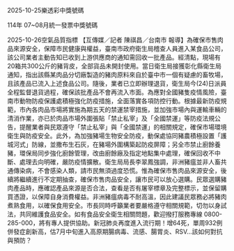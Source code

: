 
2025-10-25樂透彩中獎號碼

                                
114年 07~08月統一發票中獎號碼
                             
2025-10-26空氣品質指標
                              【互傳媒／記者 陳祺昌／台南市 報導】為確保市售肉品來源安全，保障市民健康與權益，臺南市政府衛生局稽查人員進入某食品公司，該公司業者主動告知已收到上游供應商的通知需回收一批產品。經清點，現場有20箱共300公斤的豬背皮，全部貨品未開封使用。當日衛生局接獲彰化縣衛生局通知，指出該縣某肉品分切廠製造的豬肉原料來自於臺中市一個有疑慮的畜牧場，且該產品已流入上述食品公司。隨後，業者已立即辦理退貨，衛生局今(24)日派員全程監督退貨過程，確保該批產品不會再流入市面。為應對全國豬隻疫情風險，臺南市動物防疫保護處積極強化防疫措施，全面落實各項防控行動。根據最新防疫規範，市內各肉品市場將實施為期五天的禁運禁宰措施，並加強市場內與運輸車輛的清消作業，亦已於肉品市場外圍張貼「禁止私宰」及「全國禁運」等防疫法規公告，提醒業者與民眾遵守「禁止私宰」與「全國禁運」的相關規定，確保市場環境衛生與防疫安全。此外，為加強豬場生物安全防疫，動保處協同豬農積極設置「護城河式」防線，並撒布生石灰，在豬場外圍構築起防疫屏障；另全市禁止廚餘養豬，環保局同步強化廚餘管理，改由廚餘廠及指定地點集中處理，確保回收不中斷、處理去向明確，嚴防疫情擴散。衛生局局長李翠鳳強調，非洲豬瘟並非人畜共通傳染病，不會感染人類，請市民無須過度恐慌。惟為確保市售肉品來源安全，後續將繼續進行不定期抽查，確保市售肉品安全，讓市民可以放心選購。民眾選購豬肉產品時，應確認產品來源是否合法，查看是否有屠宰標章及完整標示，並保留購買憑證，以保障自身消費權益。非洲豬瘟病毒不耐高溫，因此建議民眾務必將豬肉煮熟食用，以確保食用安全。市長同時呼籲業者要嚴格遵守相關規範，切勿以身試法，共同維護食品安全。如有食品安全衛生相關問題，歡迎撥打服務專線 0800-285-000，將有專人提供協助。新冠肺炎再度進入流行期！增64死，單周932例併發症創新高，估7月中旬進入高原期腸病毒、流感、腸胃炎、RSV...該如何對抗與預防？